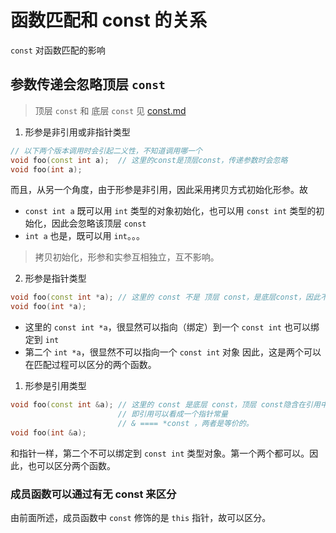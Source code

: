 # 函数匹配和 const 的关系

`const` 对函数匹配的影响

## 参数传递会忽略顶层 `const`

> 顶层 `const` 和 底层 `const` 见 [const.md](Const.md)

1. 形参是非引用或非指针类型
```c++
// 以下两个版本调用时会引起二义性，不知道调用哪一个
void foo(const int a);  // 这里的const是顶层const，传递参数时会忽略
void foo(int a);
```
而且，从另一个角度，由于形参是非引用，因此采用拷贝方式初始化形参。故
- `const int a` 既可以用 `int` 类型的对象初始化，也可以用 `const int` 类型的初始化，因此会忽略该顶层 `const`
- `int a` 也是，既可以用 `int`。。。

> 拷贝初始化，形参和实参互相独立，互不影响。

2. 形参是指针类型
```c++
void foo(const int *a); // 这里的 const 不是 顶层 const，是底层const，因此不会忽略
void foo(int *a);
```
- 这里的 `const int *a`，很显然可以指向（绑定）到一个 `const int` 也可以绑定到 `int`
- 第二个 `int *a`，很显然不可以指向一个 `const int` 对象
因此，这是两个可以在匹配过程可以区分的两个函数。

1. 形参是引用类型
```c++
void foo(const int &a); // 这里的 const 是底层 const，顶层 const隐含在引用中，
                        // 即引用可以看成一个指针常量
                        // & ==== *const ，两者是等价的。
void foo(int &a);
```
和指针一样，第二个不可以绑定到 `const int` 类型对象。第一个两个都可以。因此，也可以区分两个函数。

### 成员函数可以通过有无 const 来区分

由前面所述，成员函数中 `const` 修饰的是 `this` 指针，故可以区分。

